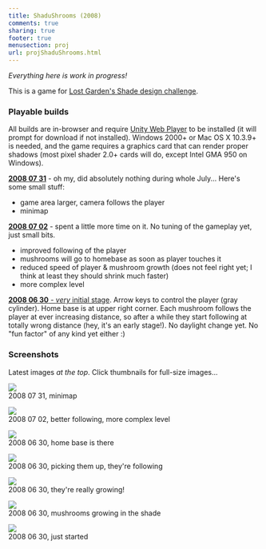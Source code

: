 ```yaml
---
title: ShaduShrooms (2008)
comments: true
sharing: true
footer: true
menusection: proj
url: projShaduShrooms.html
---
```


<p><em>Everything here is work in progress!</em></p>

<p>This is a game for <a href="http://lostgarden.com/2008/06/shade-game-design-challenge.html">Lost Garden's Shade design challenge</a>.</p>

<h3>Playable builds</h3>

<p>All builds are in-browser and require <a href="http://unity3d.com/unity-web-player-2.x">Unity Web Player</a>
to be installed (it will prompt for download if not installed). Windows 2000+ or Mac OS X 10.3.9+ is needed,
and the game requires a graphics card that can render proper shadows (most pixel shader 2.0+ cards will do, except
Intel GMA 950 on Windows).</p>

<p><a href="files/shadushrooms/shadushrooms03.html"><strong>2008 07 31</strong></a> - oh my, did absolutely nothing during whole July...
Here's some small stuff:
	<ul>
	<li>game area larger, camera follows the player</li>
	<li>minimap</li>
	</ul>
</p>

<p><a href="files/shadushrooms/shadushrooms02.html"><strong>2008 07 02</strong></a> - spent a little more time on it.
No tuning of the gameplay yet, just small bits.
	<ul>
	<li>improved following of the player</li>
	<li>mushrooms will go to homebase as soon as player touches it</li>
	<li>reduced speed of player & mushroom growth (does not feel right yet; I think at least they should shrink much faster)</li>
	<li>more complex level</li>
	</ul>
</p>

<p><a href="files/shadushrooms/shadushrooms01.html"><strong>2008 06 30</strong> - <em>very</em> initial stage</a>.
Arrow keys to control the player (gray cylinder). Home base is at upper right corner.
Each mushroom follows the player at ever increasing distance, so after a while they start
following at totally wrong distance (hey, it's an early stage!). No daylight change yet.
No "fun factor" of any kind yet either :)
</p>

<h3>Screenshots</h3>

<p>Latest images <em>at the top</em>. Click thumbnails for full-size images...</p>

<p><a href="img/shadushrooms/20080731a.png"><img src="img/shadushrooms/tn20080731a.jpg" /></a><br/>
	2008 07 31, minimap</p>
<p><a href="img/shadushrooms/20080702a.png"><img src="img/shadushrooms/tn20080702a.jpg" /></a><br/>
	2008 07 02, better following, more complex level</p>
<p><a href="img/shadushrooms/20080630e.png"><img src="img/shadushrooms/tn20080630e.jpg" /></a><br/>
	2008 06 30, home base is there</p>
<p><a href="img/shadushrooms/20080630d.png"><img src="img/shadushrooms/tn20080630d.jpg" /></a><br/>
	2008 06 30, picking them up, they're following</p>
<p><a href="img/shadushrooms/20080630c.png"><img src="img/shadushrooms/tn20080630c.jpg" /></a><br/>
	2008 06 30, they're really growing!</p>
<p><a href="img/shadushrooms/20080630b.png"><img src="img/shadushrooms/tn20080630b.jpg" /></a><br/>
	2008 06 30, mushrooms growing in the shade</p>
<p><a href="img/shadushrooms/20080630a.png"><img src="img/shadushrooms/tn20080630a.jpg" /></a><br/>
	2008 06 30, just started</p>
